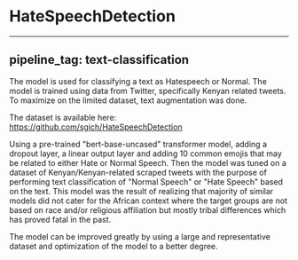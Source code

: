 # HateSpeechDetection
---
pipeline_tag: text-classification
---

The model is used for classifying a text as Hatespeech or Normal. The model is trained using data from Twitter, specifically Kenyan related tweets. To maximize on the limited dataset, text augmentation was done.

The dataset is available here: https://github.com/sgich/HateSpeechDetection

Using a pre-trained "bert-base-uncased" transformer model, adding a dropout layer, a linear output layer and adding 10 common emojis that may be related to either Hate or Normal Speech. Then the model was tuned on a dataset of Kenyan/Kenyan-related scraped tweets with the purpose of performing text classification of "Normal Speech" or "Hate Speech" based on the text. This model was the result of realizing that majority of similar models did not cater for the African context where the target groups are not based on race and/or religious affiliation but mostly tribal differences which has proved fatal in the past.

The model can be improved greatly by using a large and representative dataset and optimization of the model to a better degree.




